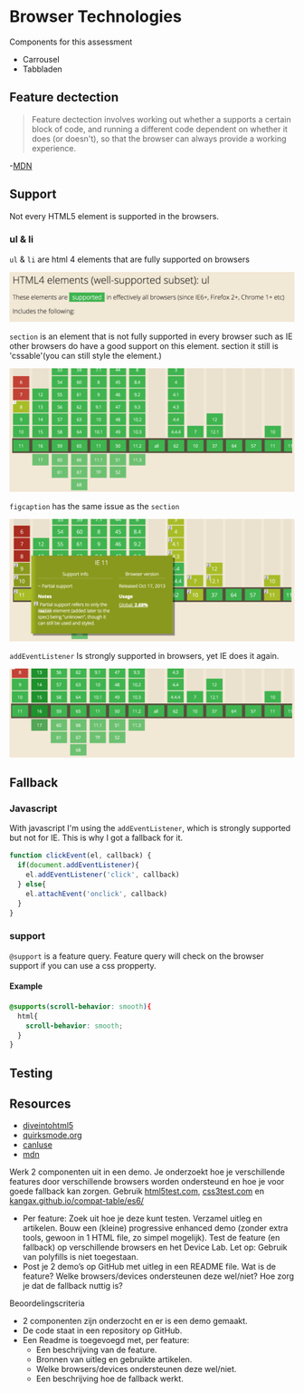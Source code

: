 # Browser Technologies
Components for this assessment
* Carrousel
* Tabbladen

## Feature dectection
> Feature dectection involves working out whether a supports a certain block of code, and running a different code dependent on whether it does (or doesn't), so that the browser can always provide a working experience.

-[MDN](https://developer.mozilla.org/en-US/docs/Learn/Tools_and_testing/Cross_browser_testing/Feature_detection)

## Support
Not every HTML5 element is supported in the browsers.
### ul & li
`ul` & `li` are html 4 elements that are fully supported on browsers

![ul](images/ul.png)

`section` is an element that is not fully supported in every     browser such as IE other browsers do have a good support  on this element. section it still is 'cssable'(you can still  style the element.)

![section](images/section.png)

`figcaption` has the same issue as the `section`

![figcaption](images/figcaption.png)

`addEventListener` Is strongly supported in browsers, yet IE does it again.

![addEventListener](images/addevent.png)

## Fallback
### Javascript
With javascript I'm using the `addEventListener`, which is strongly supported but  not for IE. This is why I got a fallback for it.

```javascript
function clickEvent(el, callback) {
  if(document.addEventListener){
    el.addEventListener('click', callback)
  } else{
    el.attachEvent('onclick', callback)
  }
}
```
### support
`@support` is a feature query. Feature query will check on the browser  support if you can use a css propperty.

#### Example
```css
@supports(scroll-behavior: smooth){
  html{
    scroll-behavior: smooth;
  }
}
```
## Testing



## Resources
* [diveintohtml5](http://diveintohtml5.info/detect.html)
* [quirksmode.org](https://www.quirksmode.org/js/support.html)
* [canIuse](https://caniuse.com/)
* [mdn](https://developer.mozilla.org/en-US/docs/Web/CSS/@supports)


Werk 2 componenten uit in een demo. Je onderzoekt hoe je verschillende features door verschillende browsers worden ondersteund en hoe je voor goede fallback kan zorgen. Gebruik [html5test.com](https://html5test.com), [css3test.com](http://css3test.com) en [kangax.github.io/compat-table/es6/](https://kangax.github.io/compat-table/es6/)

- Per feature: Zoek uit hoe je deze kunt testen. Verzamel uitleg en artikelen. Bouw een (kleine) progressive enhanced demo (zonder extra tools, gewoon in 1 HTML file, zo simpel mogelijk). Test de feature (en fallback) op verschillende browsers en het Device Lab. Let op: Gebruik van polyfills is niet toegestaan.
- Post je 2 demo’s op GitHub met uitleg in een README file. Wat is de feature? Welke browsers/devices ondersteunen deze wel/niet? Hoe zorg je dat de fallback nuttig is?

Beoordelingscriteria
- 2 componenten zijn onderzocht en er is een demo gemaakt.
- De code staat in een repository op GitHub.
- Een Readme is toegevoegd met, per feature:
  -	Een beschrijving van de feature.
  - Bronnen van uitleg en gebruikte artikelen.
  -	Welke browsers/devices ondersteunen deze wel/niet.
  -	Een beschrijving hoe de fallback werkt.
